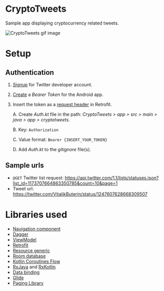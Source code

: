 # CryptoTweets
Sample app displaying cryptocurrency related tweets. 

![CryptoTweets gif image](CryptoTweets.gif)

# Setup 

## Authentication

1. [Signup][1] for Twitter developer account.
    
2. [Create][2] a _Bearer Token_ for the Android app.
    
3. Insert the token as a [request header][13] in Retrofit.

   A. Create _Auth.kt_ file in the path: _CryptoTweets > app > src > main > java > app > cryptotweets_. 
   
   B. Key: `Authorization` 
   
   C. Value format: `Bearer {INSERT_YOUR_TOKEN}`
   
   D. Add _Auth.kt_ to the _gitignore_ file(s).   

## Sample urls

- `@GET` Twitter list request: https://api.twitter.com/1.1/lists/statuses.json?list_id=1173707664863350785&count=10&page=1
- Tweet url: https://twitter.com/VitalikButerin/status/1247607628668309507 

# Libraries used

- [Navigation component][3]
- [Dagger][4]
- [ViewModel][5]
- [Retrofit][6]
- [Resource generic][7]
- [Room database][8]
- [Kotlin Coroutines Flow][9]
- [RxJava][14] and [RxKotlin][15]
- [Data binding][10]
- [Glide][11]
- [Paging Library][12]
    
[1]:https://developer.twitter.com/en/apply-for-access
[2]:https://developer.twitter.com/en/docs/basics/authentication/oauth-2-0/bearer-tokens
[3]:https://developer.android.com/guide/navigation
[4]:https://developer.android.com/training/dependency-injection
[5]:https://developer.android.com/topic/libraries/architecture/viewmodel
[6]:https://square.github.io/retrofit/
[7]:https://github.com/android/architecture-components-samples/blob/master/GithubBrowserSample/app/src/main/java/com/android/example/github/vo/Resource.kt
[8]:https://developer.android.com/training/data-storage/room
[9]:https://kotlinlang.org/docs/reference/coroutines/flow.html
[10]:https://developer.android.com/topic/libraries/data-binding
[11]:https://github.com/bumptech/glide 
[12]:https://developer.android.com/topic/libraries/architecture/paging
[13]:https://futurestud.io/tutorials/retrofit-add-custom-request-header
[14]:https://github.com/ReactiveX/RxJava
[15]:https://github.com/ReactiveX/RxKotlin 
